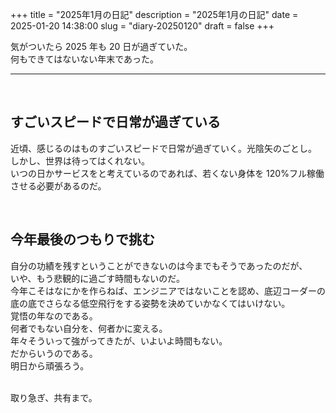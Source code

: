 +++
title = "2025年1月の日記"
description = "2025年1月の日記"
date = 2025-01-20 14:38:00
slug = "diary-20250120"
draft = false
+++

気がついたら 2025 年も 20 日が過ぎていた。  
何もできてはないない年末であった。

<!--more-->

---

<br>

## すごいスピードで日常が過ぎている

近頃、感じるのはものすごいスピードで日常が過ぎていく。光陰矢のごとし。  
しかし、世界は待ってはくれない。  
いつの日かサービスをと考えているのであれば、若くない身体を 120%フル稼働させる必要があるのだ。

<br>

## 今年最後のつもりで挑む

自分の功績を残すということができないのは今までもそうであったのだが、  
いや、もう悲観的に過ごす時間もないのだ。  
今年こそはなにかを作らねば、エンジニアではないことを認め、底辺コーダーの底の底でさらなる低空飛行をする姿勢を決めていかなくてはいけない。  
覚悟の年なのである。  
何者でもない自分を、何者かに変える。  
年々そういって強がってきたが、いよいよ時間もない。  
だからいうのである。  
明日から頑張ろう。

<br>
取り急ぎ、共有まで。
